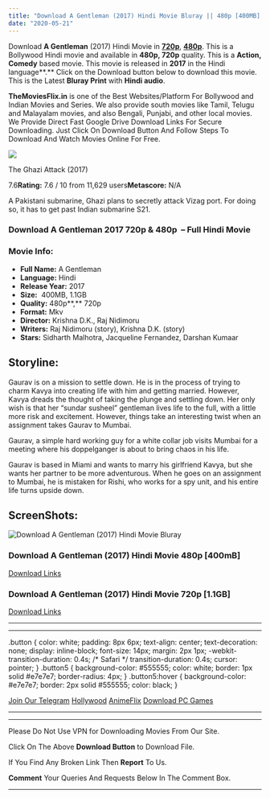 ```yaml
---
title: "Download A Gentleman (2017) Hindi Movie Bluray || 480p [400MB] || 720p [1.1GB] || 1080p [2.2GB]"
date: "2020-05-21"
---
```


Download **A Gentleman** (2017) Hindi Movie in [**720p**](https://1moviesflix.com/720p-movies/), [**480p**](https://1moviesflix.com/480p-movies/). This is a Bollywood Hindi movie and available in **480p, 720p** quality. This is a **Action, Comedy** based movie. This movie is released in **2017** in the Hindi language**.** Click on the Download button below to download this movie. This is the Latest **Bluray Print** with **Hindi audio**.

**TheMoviesFlix.in** is one of the Best Websites/Platform For Bollywood and Indian Movies and Series. We also provide south movies like Tamil, Telugu and Malayalam movies, and also Bengali, Punjabi, and other local movies. We Provide Direct Fast Google Drive Download Links For Secure Downloading. Just Click On Download Button And Follow Steps To Download And Watch Movies Online For Free.

[![](https://m.media-amazon.com/images/M/MV5BZWJjM2U2ODUtNDZkZi00NjdhLWE0MzMtYzIyNzE0ZTcyNmJkL2ltYWdlXkEyXkFqcGdeQXVyNjQ2MjQ5NzM@._V1_SX300.jpg)](https://www.imdb.com/title/tt6299040/ "The Ghazi Attack")

The Ghazi Attack (2017)

7.6**Rating:** 7.6 / 10 from 11,629 users**Metascore:** N/A

A Pakistani submarine, Ghazi plans to secretly attack Vizag port. For doing so, it has to get past Indian submarine S21.

### Download A Gentleman 2017 720p & 480p  – Full Hindi Movie

### Movie Info:

- **Full Name:** A Gentleman
- **Language:** Hindi
- **Release Year:** 2017
- **Size:**  400MB, 1.1GB
- **Quality:** 480p**,** 720p
- **Format:** Mkv
- **Director:** Krishna D.K., Raj Nidimoru
- **Writers:** Raj Nidimoru (story), Krishna D.K. (story)
- **Stars:** Sidharth Malhotra, Jacqueline Fernandez, Darshan Kumaar

## Storyline:

Gaurav is on a mission to settle down. He is in the process of trying to charm Kavya into creating life with him and getting married. However, Kavya dreads the thought of taking the plunge and settling down. Her only wish is that her “sundar susheel” gentleman lives life to the full, with a little more risk and excitement. However, things take an interesting twist when an assignment takes Gaurav to Mumbai.

Gaurav, a simple hard working guy for a white collar job visits Mumbai for a meeting where his doppelganger is about to bring chaos in his life.

Gaurav is based in Miami and wants to marry his girlfriend Kavya, but she wants her partner to be more adventurous. When he goes on an assignment to Mumbai, he is mistaken for Rishi, who works for a spy unit, and his entire life turns upside down.

## ScreenShots:

![Download A Gentleman (2017) Hindi Movie Bluray](https://i.imgur.com/lmUAamB.jpg)

### Download A Gentleman (2017) Hindi Movie 480p \[400mB\] 

[Download Links](https://1moviesflix.com?a270777880=dCtreHZOaHRCQkhNTnlFcmdnREFDNzRhSlBYUU9XWUpsa2dhc0pMSk9yV1pkWmVVZTRiamR1VnU3cFN3eXU4NkoyNUhRTklvbTFSQ0RhR0VKbWNkMWxPU2xyQVRQb0RrVjFjbk5WUEZYUDQ9)

### Download A Gentleman (2017) Hindi Movie 720p \[1.1GB\]

[Download Links](https://1moviesflix.com?a270777880=dCtreHZOaHRCQkhNTnlFcmdnREFDNzRhSlBYUU9XWUpsa2dhc0pMSk9yV1pkWmVVZTRiamR1VnU3cFN3eXU4NlNLWWttdHUzS0pyYTNoVzJxVHNvT3d4TTFHa1Q2K3lBZ01LMUYyYjlxK1E9)

* * *

* * *

.button { color: white; padding: 8px 6px; text-align: center; text-decoration: none; display: inline-block; font-size: 14px; margin: 2px 1px; -webkit-transition-duration: 0.4s; /\* Safari \*/ transition-duration: 0.4s; cursor: pointer; } .button5 { background-color: #555555; color: white; border: 1px solid #e7e7e7; border-radius: 4px; } .button5:hover { background-color: #e7e7e7; border: 2px solid #555555; color: black; }

[Join Our Telegram](http://gdrivepro.xyz/join.php) [Hollywood](https://moviesverse.com/) [AnimeFlix](https://animeflix.in/) [Download PC Games](https://gamesflix.net/)  

* * *

* * *

  

Please Do Not Use VPN for Downloading Movies From Our Site.

Click On The Above **Download Button** to Download File.

If You Find Any Broken Link Then **Report** To Us.

**Comment** Your Queries And Requests Below In The Comment Box.

* * *

